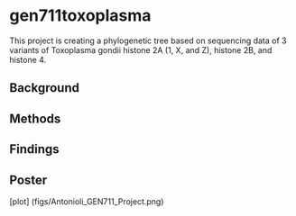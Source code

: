 # gen711toxoplasma
This project is creating a phylogenetic tree based on sequencing data of 3 variants of Toxoplasma gondii histone 2A (1, X, and Z), histone 2B, and histone 4.
## Background
## Methods
## Findings
## Poster
[plot] (figs/Antonioli_GEN711_Project.png)
